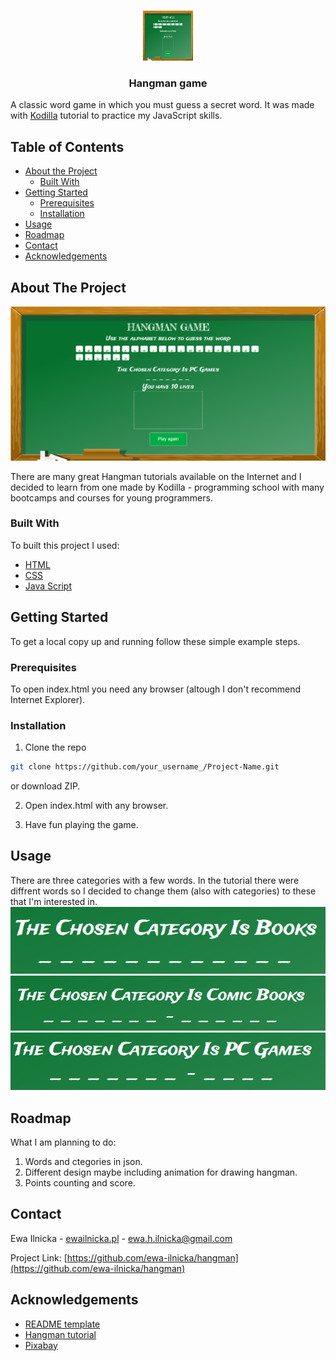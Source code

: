 

<br />
<p align="center">
  <a href="https://ewa-ilnicka.github.io/hangman/">
    <img src="logo.png" alt="Logo" width="80" height="80">
  </a>
  <h3 align="center">Hangman game</h3>
  </p>
<p>
    A classic word game in which you must guess a secret word. It was made with <a href="https://kodilla.com/pl">Kodilla</a> tutorial to practice my JavaScript skills.
    </p>


## Table of Contents

* [About the Project](#about-the-project)
  * [Built With](#built-with)
* [Getting Started](#getting-started)
  * [Prerequisites](#prerequisites)
  * [Installation](#installation)
* [Usage](#usage)
* [Roadmap](#roadmap)
* [Contact](#contact)
* [Acknowledgements](#acknowledgements)


## About The Project

<img src="logo.png" alt="View">

There are many great Hangman tutorials available on the Internet and I decided to learn from one made by Kodilla - programming school with many bootcamps and courses for young programmers.


### Built With
To built this project I used:
* [HTML](https://en.wikipedia.org/wiki/HTML)
* [CSS](https://en.wikipedia.org/wiki/Cascading_Style_Sheets)
* [Java Script](https://en.wikipedia.org/wiki/JavaScript)


## Getting Started

To get a local copy up and running follow these simple example steps.

### Prerequisites

To open index.html you need any browser (altough I don't recommend Internet Explorer).

### Installation

1. Clone the repo
```sh
git clone https://github.com/your_username_/Project-Name.git
```
or download ZIP.

2. Open index.html with any browser.

3. Have fun playing the game.



## Usage

There are three categories with a few words. In the tutorial there were diffrent words so I decided to change them (also with categories) to these that I'm interested in.
<img src="books.png" alt="category books">
<img src="comicBooks.png" alt="category comic books">
<img src="pc.png" alt="category pc games">



## Roadmap

What I am planning to do:

1. Words and ctegories in json.
2. Different design maybe including animation for drawing hangman.
3. Points counting and score.



## Contact

Ewa Ilnicka - [ewailnicka.pl](http://www.ewailnicka.pl/) - ewa.h.ilnicka@gmail.com

Project Link: [https://github.com/ewa-ilnicka/hangman](https://github.com/ewa-ilnicka/hangman)



## Acknowledgements
* [README template](https://github.com/othneildrew/Best-README-Template)
* [Hangman tutorial](https://kodilla.com/pl/gra-hangman-wyzwanie)
* [Pixabay](https://pixabay.com/)